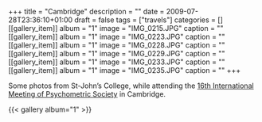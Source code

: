 +++
title = "Cambridge"
description = ""
date = 2009-07-28T23:36:10+01:00
draft = false
tags = ["travels"]
categories = []
[[gallery_item]]
album = "1"
image = "IMG_0215.JPG"
caption = ""
[[gallery_item]]
album = "1"
image = "IMG_0223.JPG"
caption = ""
[[gallery_item]]
album = "1"
image = "IMG_0228.JPG"
caption = ""
[[gallery_item]]
album = "1"
image = "IMG_0229.JPG"
caption = ""
[[gallery_item]]
album = "1"
image = "IMG_0233.JPG"
caption = ""
[[gallery_item]]
album = "1"
image = "IMG_0235.JPG"
caption = ""
+++

Some photos from St-John’s College, while attending the [16th International Meeting of Psychometric Society](http://www.psychometrics.ppsis.cam.ac.uk/news.31.htm) <i class="fa fa-chain-broken fa-1x"></i> in Cambridge.

<!--more-->

{{< gallery album="1" >}}
